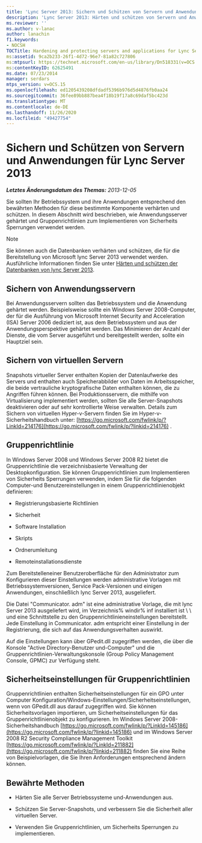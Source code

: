 ```yaml
---
title: 'Lync Server 2013: Sichern und Schützen von Servern und Anwendungen'
description: 'Lync Server 2013: Härten und schützen von Servern und Anwendungen'
ms.reviewer: ''
ms.author: v-lanac
author: lanachin
f1.keywords:
- NOCSH
TOCTitle: Hardening and protecting servers and applications for Lync Server 2013
ms:assetid: 9ca2b233-26f1-4d72-96e7-81a82c727806
ms:mtpsurl: https://technet.microsoft.com/en-us/library/Dn518331(v=OCS.15)
ms:contentKeyID: 62625491
ms.date: 07/23/2014
manager: serdars
mtps_version: v=OCS.15
ms.openlocfilehash: ed1205439208dfdadf5396b976d5d4876fb0aa24
ms.sourcegitcommit: 36fee89bb887bea4f18b19f17a8c69daf5bc423d
ms.translationtype: MT
ms.contentlocale: de-DE
ms.lasthandoff: 11/26/2020
ms.locfileid: "49427754"
---
```

# <a name="hardening-and-protecting-servers-and-applications-for-lync-server-2013"></a>Sichern und Schützen von Servern und Anwendungen für Lync Server 2013

<div data-xmlns="http://www.w3.org/1999/xhtml">

<div class="topic" data-xmlns="http://www.w3.org/1999/xhtml" data-msxsl="urn:schemas-microsoft-com:xslt" data-cs="https://msdn.microsoft.com/">

<div data-asp="https://msdn2.microsoft.com/asp">



</div>

<div id="mainSection">

<div id="mainBody">

<span> </span>

_**Letztes Änderungsdatum des Themas:** 2013-12-05_

Sie sollten Ihr Betriebssystem und ihre Anwendungen entsprechend den bewährten Methoden für diese bestimmte Komponente verhärten und schützen. In diesem Abschnitt wird beschrieben, wie Anwendungsserver gehärtet und Gruppenrichtlinien zum Implementieren von Sicherheits Sperrungen verwendet werden.

<div>


> [!NOTE]  
> Sie können auch die Datenbanken verhärten und schützen, die für die Bereitstellung von Microsoft lync Server 2013 verwendet werden. Ausführliche Informationen finden Sie unter <A href="lync-server-2013-hardening-and-protecting-databases.md">Härten und schützen der Datenbanken von lync Server 2013</A>.



</div>

<div>

## <a name="securing-application-servers"></a>Sichern von Anwendungsservern

Bei Anwendungsservern sollten das Betriebssystem und die Anwendung gehärtet werden. Beispielsweise sollte ein Windows Server 2008-Computer, der für die Ausführung von Microsoft Internet Security and Acceleration (ISA) Server 2006 dediziert ist, aus dem Betriebssystem und aus der Anwendungsperspektive gehärtet werden. Das Minimieren der Anzahl der Dienste, die vom Server ausgeführt und bereitgestellt werden, sollte ein Hauptziel sein.

</div>

<div>

## <a name="securing-virtual-servers"></a>Sichern von virtuellen Servern

Snapshots virtueller Server enthalten Kopien der Datenlaufwerke des Servers und enthalten auch Speicherabbilder von Daten im Arbeitsspeicher, die beide vertrauliche kryptografische Daten enthalten können, die zu Angriffen führen können. Bei Produktionsservern, die mithilfe von Virtualisierung implementiert werden, sollten Sie alle Server-Snapshots deaktivieren oder auf sehr kontrollierte Weise verwalten. Details zum Sichern von virtuellen Hyper-v-Servern finden Sie im Hyper-v-Sicherheitshandbuch unter: [https://go.microsoft.com/fwlink/p/?LinkId=214176](https://go.microsoft.com/fwlink/p/?linkid=214176) .

</div>

<div>

## <a name="group-policy"></a>Gruppenrichtlinie

In Windows Server 2008 und Windows Server 2008 R2 bietet die Gruppenrichtlinie die verzeichnisbasierte Verwaltung der Desktopkonfiguration. Sie können Gruppenrichtlinien zum Implementieren von Sicherheits Sperrungen verwenden, indem Sie für die folgenden Computer-und Benutzereinstellungen in einem Gruppenrichtlinienobjekt definieren:

  - Registrierungsbasierte Richtlinien

  - Sicherheit

  - Software Installation

  - Skripts

  - Ordnerumleitung

  - Remoteinstallationsdienste

Zum Bereitstelleneiner Benutzeroberfläche für den Administrator zum Konfigurieren dieser Einstellungen werden administrative Vorlagen mit Betriebssystemversionen, Service Pack-Versionen und einigen Anwendungen, einschließlich lync Server 2013, ausgeliefert.

Die Datei "Communicator. adm" ist eine administrative Vorlage, die mit lync Server 2013 ausgeliefert wird, im Verzeichnis% windir% inf installiert ist \\ \\ und eine Schnittstelle zu den Gruppenrichtlinieneinstellungen bereitstellt. Jede Einstellung in Communicator. adm entspricht einer Einstellung in der Registrierung, die sich auf das Anwendungsverhalten auswirkt.

Auf die Einstellungen kann über GPedit.dll zugegriffen werden, die über die Konsole "Active Directory-Benutzer und-Computer" und die Gruppenrichtlinien-Verwaltungskonsole (Group Policy Management Console, GPMC) zur Verfügung steht.

</div>

<div>

## <a name="group-policy-security-settings"></a>Sicherheitseinstellungen für Gruppenrichtlinien

Gruppenrichtlinien enthalten Sicherheitseinstellungen für ein GPO unter Computer Konfiguration/Windows-Einstellungen/Sicherheitseinstellungen, wenn von GPedit.dll aus darauf zugegriffen wird. Sie können Sicherheitsvorlagen importieren, um Sicherheitseinstellungen für das Gruppenrichtlinienobjekt zu konfigurieren. Im Windows Server 2008-Sicherheitshandbuch [https://go.microsoft.com/fwlink/p/?LinkId=145186](https://go.microsoft.com/fwlink/p/?linkid=145186) und im Windows Server 2008 R2 Security Compliance Management Toolkit [https://go.microsoft.com/fwlink/p/?LinkId=211882](https://go.microsoft.com/fwlink/p/?linkid=211882) finden Sie eine Reihe von Beispielvorlagen, die Sie Ihren Anforderungen entsprechend ändern können.

</div>

<div>

## <a name="best-practices"></a>Bewährte Methoden

  - Härten Sie alle Server Betriebssysteme und-Anwendungen aus.

  - Schützen Sie Server-Snapshots, und verbessern Sie die Sicherheit aller virtuellen Server.

  - Verwenden Sie Gruppenrichtlinien, um Sicherheits Sperrungen zu implementieren.

</div>

</div>

<span> </span>

</div>

</div>

</div>

